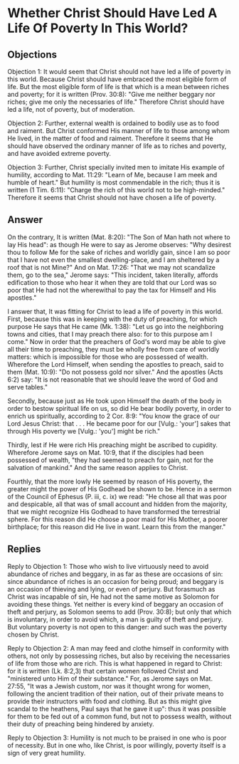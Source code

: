 # Whether Christ Should Have Led A Life Of Poverty In This World?

## Objections

Objection 1: It would seem that Christ should not have led a life of poverty in this world. Because Christ should have embraced the most eligible form of life. But the most eligible form of life is that which is a mean between riches and poverty; for it is written (Prov. 30:8): "Give me neither beggary nor riches; give me only the necessaries of life." Therefore Christ should have led a life, not of poverty, but of moderation.

Objection 2: Further, external wealth is ordained to bodily use as to food and raiment. But Christ conformed His manner of life to those among whom He lived, in the matter of food and raiment. Therefore it seems that He should have observed the ordinary manner of life as to riches and poverty, and have avoided extreme poverty.

Objection 3: Further, Christ specially invited men to imitate His example of humility, according to Mat. 11:29: "Learn of Me, because I am meek and humble of heart." But humility is most commendable in the rich; thus it is written (1 Tim. 6:11): "Charge the rich of this world not to be high-minded." Therefore it seems that Christ should not have chosen a life of poverty.

## Answer

On the contrary, It is written (Mat. 8:20): "The Son of Man hath not where to lay His head": as though He were to say as Jerome observes: "Why desirest thou to follow Me for the sake of riches and worldly gain, since I am so poor that I have not even the smallest dwelling-place, and I am sheltered by a roof that is not Mine?" And on Mat. 17:26: "That we may not scandalize them, go to the sea," Jerome says: "This incident, taken literally, affords edification to those who hear it when they are told that our Lord was so poor that He had not the wherewithal to pay the tax for Himself and His apostles."

I answer that, It was fitting for Christ to lead a life of poverty in this world. First, because this was in keeping with the duty of preaching, for which purpose He says that He came (Mk. 1:38): "Let us go into the neighboring towns and cities, that I may preach there also: for to this purpose am I come." Now in order that the preachers of God's word may be able to give all their time to preaching, they must be wholly free from care of worldly matters: which is impossible for those who are possessed of wealth. Wherefore the Lord Himself, when sending the apostles to preach, said to them (Mat. 10:9): "Do not possess gold nor silver." And the apostles (Acts 6:2) say: "It is not reasonable that we should leave the word of God and serve tables."

Secondly, because just as He took upon Himself the death of the body in order to bestow spiritual life on us, so did He bear bodily poverty, in order to enrich us spiritually, according to 2 Cor. 8:9: "You know the grace of our Lord Jesus Christ: that . . . He became poor for our [Vulg.: 'your'] sakes that through His poverty we [Vulg.: 'you'] might be rich."

Thirdly, lest if He were rich His preaching might be ascribed to cupidity. Wherefore Jerome says on Mat. 10:9, that if the disciples had been possessed of wealth, "they had seemed to preach for gain, not for the salvation of mankind." And the same reason applies to Christ.

Fourthly, that the more lowly He seemed by reason of His poverty, the greater might the power of His Godhead be shown to be. Hence in a sermon of the Council of Ephesus (P. iii, c. ix) we read: "He chose all that was poor and despicable, all that was of small account and hidden from the majority, that we might recognize His Godhead to have transformed the terrestrial sphere. For this reason did He choose a poor maid for His Mother, a poorer birthplace; for this reason did He live in want. Learn this from the manger."

## Replies

Reply to Objection 1: Those who wish to live virtuously need to avoid abundance of riches and beggary, in as far as these are occasions of sin: since abundance of riches is an occasion for being proud; and beggary is an occasion of thieving and lying, or even of perjury. But forasmuch as Christ was incapable of sin, He had not the same motive as Solomon for avoiding these things. Yet neither is every kind of beggary an occasion of theft and perjury, as Solomon seems to add (Prov. 30:8); but only that which is involuntary, in order to avoid which, a man is guilty of theft and perjury. But voluntary poverty is not open to this danger: and such was the poverty chosen by Christ.

Reply to Objection 2: A man may feed and clothe himself in conformity with others, not only by possessing riches, but also by receiving the necessaries of life from those who are rich. This is what happened in regard to Christ: for it is written (Lk. 8:2,3) that certain women followed Christ and "ministered unto Him of their substance." For, as Jerome says on Mat. 27:55, "It was a Jewish custom, nor was it thought wrong for women, following the ancient tradition of their nation, out of their private means to provide their instructors with food and clothing. But as this might give scandal to the heathens, Paul says that he gave it up": thus it was possible for them to be fed out of a common fund, but not to possess wealth, without their duty of preaching being hindered by anxiety.

Reply to Objection 3: Humility is not much to be praised in one who is poor of necessity. But in one who, like Christ, is poor willingly, poverty itself is a sign of very great humility.